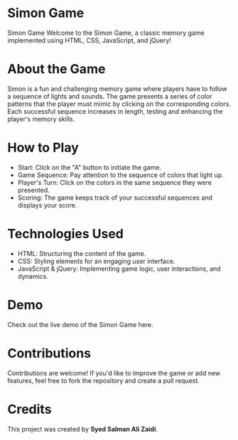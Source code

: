 # Simon Game
Simon Game
Welcome to the Simon Game, a classic memory game implemented using HTML, CSS, JavaScript, and jQuery!

# About the Game
Simon is a fun and challenging memory game where players have to follow a sequence of lights and sounds. The game presents a series of color patterns that the player must mimic by clicking on the corresponding colors. Each successful sequence increases in length, testing and enhancing the player's memory skills.

# How to Play
<ul>
<li>Start: Click on the "A" button to initiate the game.</li>
<li>Game Sequence: Pay attention to the sequence of colors that light up.</li>
<li>Player's Turn: Click on the colors in the same sequence they were presented.</li>
<li>Scoring: The game keeps track of your successful sequences and displays your score.</li>
</ul>

# Technologies Used
<ul>
<li>HTML: Structuring the content of the game.</li>
<li>CSS: Styling elements for an engaging user interface.</li>
<li>JavaScript & jQuery: Implementing game logic, user interactions, and dynamics.</li>
</ul>

# Demo
Check out the live demo of the Simon Game here.

# Contributions
Contributions are welcome! If you'd like to improve the game or add new features, feel free to fork the repository and create a pull request.

# Credits
This project was created by <b>Syed Salman Ali Zaidi</b>.
